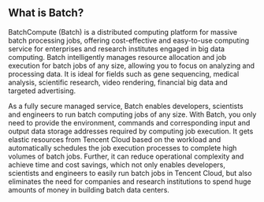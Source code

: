 ## What is Batch?
BatchCompute (Batch) is a distributed computing platform for massive batch processing jobs, offering cost-effective and easy-to-use computing service for enterprises and research institutes engaged in big data computing. Batch intelligently manages resource allocation and job execution for batch jobs of any size, allowing you to focus on analyzing and processing data. It is ideal for fields such as gene sequencing, medical analysis, scientific research, video rendering, financial big data and targeted advertising.

As a fully secure managed service, Batch enables developers, scientists and engineers to run batch computing jobs of any size. With Batch, you only need to provide the environment, commands and corresponding input and output data storage addresses required by computing job execution. It gets elastic resources from Tencent Cloud based on the workload and automatically schedules the job execution processes to complete high volumes of batch jobs. Further, it can reduce operational complexity and achieve time and cost savings, which not only enables developers, scientists and engineers to easily run batch jobs in Tencent Cloud, but also eliminates the need for companies and research institutions to spend huge amounts of money in building batch data centers.
